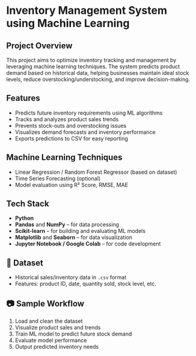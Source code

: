 #  Inventory Management System using Machine Learning

##  Project Overview
This project aims to optimize inventory tracking and management by leveraging machine learning techniques. The system predicts product demand based on historical data, helping businesses maintain ideal stock levels, reduce overstocking/understocking, and improve decision-making.

##  Features
- Predicts future inventory requirements using ML algorithms
- Tracks and analyzes product sales trends
- Prevents stock-outs and overstocking issues
- Visualizes demand forecasts and inventory performance
- Exports predictions to CSV for easy reporting

##  Machine Learning Techniques
- Linear Regression / Random Forest Regressor (based on dataset)
- Time Series Forecasting (optional)
- Model evaluation using R² Score, RMSE, MAE

##  Tech Stack
- **Python**
- **Pandas** and **NumPy** – for data processing
- **Scikit-learn** – for building and evaluating ML models
- **Matplotlib** and **Seaborn** – for data visualization
- **Jupyter Notebook / Google Colab** – for code development

## 📂 Dataset
- Historical sales/inventory data in `.csv` format
- Features: product ID, date, quantity sold, stock level, etc.

## 📷 Sample Workflow
1. Load and clean the dataset
2. Visualize product sales and trends
3. Train ML model to predict future stock demand
4. Evaluate model performance
5. Output predicted inventory needs

